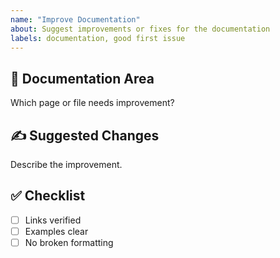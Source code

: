 ```yaml
---
name: "Improve Documentation"
about: Suggest improvements or fixes for the documentation
labels: documentation, good first issue
---
```


## 📖 Documentation Area
Which page or file needs improvement?

## ✍️ Suggested Changes
Describe the improvement.

## ✅ Checklist
- [ ] Links verified
- [ ] Examples clear
- [ ] No broken formatting